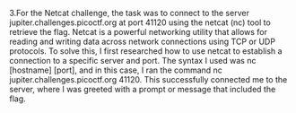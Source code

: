 3.For the Netcat challenge, the task was to connect to the server jupiter.challenges.picoctf.org at port 41120 using the netcat (nc) tool to retrieve the flag. Netcat is a powerful networking utility that allows for reading and writing data across network connections using TCP or UDP protocols. To solve this, I first researched how to use netcat to establish a connection to a specific server and port. The syntax I used was nc [hostname] [port], and in this case, I ran the command nc jupiter.challenges.picoctf.org 41120. This successfully connected me to the server, where I was greeted with a prompt or message that included the flag. 
